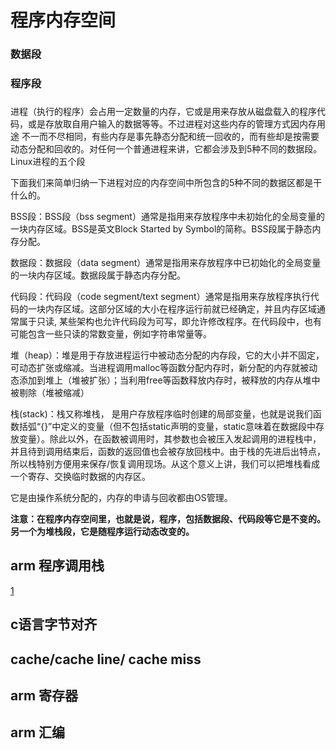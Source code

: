 # 程序内存空间    
### 数据段   
### 程序段   
### 
 
 
进程（执行的程序）会占用一定数量的内存，它或是用来存放从磁盘载入的程序代码，或是存放取自用户输入的数据等等。不过进程对这些内存的管理方式因内存用途 不一而不尽相同，有些内存是事先静态分配和统一回收的，而有些却是按需要动态分配和回收的。对任何一个普通进程来讲，它都会涉及到5种不同的数据段。
Linux进程的五个段

下面我们来简单归纳一下进程对应的内存空间中所包含的5种不同的数据区都是干什么的。

BSS段：BSS段（bss segment）通常是指用来存放程序中未初始化的全局变量的一块内存区域。BSS是英文Block Started by Symbol的简称。BSS段属于静态内存分配。

数据段：数据段（data segment）通常是指用来存放程序中已初始化的全局变量的一块内存区域。数据段属于静态内存分配。

代码段：代码段（code segment/text segment）通常是指用来存放程序执行代码的一块内存区域。这部分区域的大小在程序运行前就已经确定，并且内存区域通常属于只读, 某些架构也允许代码段为可写，即允许修改程序。在代码段中，也有可能包含一些只读的常数变量，例如字符串常量等。

堆（heap）：堆是用于存放进程运行中被动态分配的内存段，它的大小并不固定，可动态扩张或缩减。当进程调用malloc等函数分配内存时，新分配的内存就被动态添加到堆上（堆被扩张）；当利用free等函数释放内存时，被释放的内存从堆中被剔除（堆被缩减）

栈(stack)：栈又称堆栈， 是用户存放程序临时创建的局部变量，也就是说我们函数括弧“{}”中定义的变量（但不包括static声明的变量，static意味着在数据段中存放变量）。除此以外，在函数被调用时，其参数也会被压入发起调用的进程栈中，并且待到调用结束后，函数的返回值也会被存放回栈中。由于栈的先进后出特点，所以栈特别方便用来保存/恢复调用现场。从这个意义上讲，我们可以把堆栈看成一个寄存、交换临时数据的内存区。

它是由操作系统分配的，内存的申请与回收都由OS管理。

**注意：在程序内存空间里，也就是说，程序，包括数据段、代码段等它是不变的。另一个为堆栈段，它是随程序运行动态改变的。**

## arm 程序调用栈
[1](https://www.cnblogs.com/chyl411/p/4579053.html)

## c语言字节对齐

## cache/cache line/ cache miss

## arm 寄存器   

## arm 汇编  

## 
